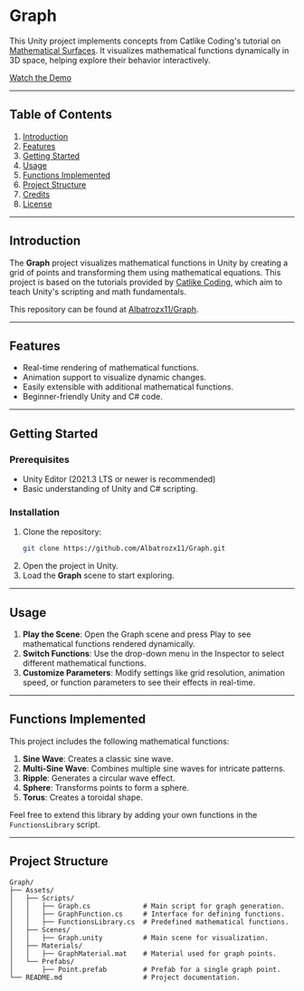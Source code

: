 # Graph

This Unity project implements concepts from Catlike Coding's tutorial on [Mathematical Surfaces](https://catlikecoding.com/unity/tutorials/basics/mathematical-surfaces/). It visualizes mathematical functions dynamically in 3D space, helping explore their behavior interactively.

[Watch the Demo](https://github.com/user-attachments/assets/350b868e-e357-4400-b813-9c82d83c7956)

---

## Table of Contents

1. [Introduction](#introduction)
2. [Features](#features)
3. [Getting Started](#getting-started)
4. [Usage](#usage)
5. [Functions Implemented](#functions-implemented)
6. [Project Structure](#project-structure)
7. [Credits](#credits)
8. [License](#license)

---

## Introduction

The **Graph** project visualizes mathematical functions in Unity by creating a grid of points and transforming them using mathematical equations. This project is based on the tutorials provided by [Catlike Coding](https://catlikecoding.com/), which aim to teach Unity's scripting and math fundamentals.

This repository can be found at [Albatrozx11/Graph](https://github.com/Albatrozx11/Graph).

---

## Features

- Real-time rendering of mathematical functions.
- Animation support to visualize dynamic changes.
- Easily extensible with additional mathematical functions.
- Beginner-friendly Unity and C# code.

---

## Getting Started

### Prerequisites

- Unity Editor (2021.3 LTS or newer is recommended)
- Basic understanding of Unity and C# scripting.

### Installation

1. Clone the repository:
   ```bash
   git clone https://github.com/Albatrozx11/Graph.git
2. Open the project in Unity.
3. Load the **Graph** scene to start exploring.

---

## Usage

1. **Play the Scene**: Open the Graph scene and press Play to see mathematical functions rendered dynamically.
2. **Switch Functions**: Use the drop-down menu in the Inspector to select different mathematical functions.
3. **Customize Parameters**: Modify settings like grid resolution, animation speed, or function parameters to see their effects in real-time.

---

## Functions Implemented

This project includes the following mathematical functions:

1. **Sine Wave**: Creates a classic sine wave.
2. **Multi-Sine Wave**: Combines multiple sine waves for intricate patterns.
3. **Ripple**: Generates a circular wave effect.
4. **Sphere**: Transforms points to form a sphere.
5. **Torus**: Creates a toroidal shape.

Feel free to extend this library by adding your own functions in the `FunctionsLibrary` script.

---

## Project Structure

```plaintext
Graph/
├── Assets/
│   ├── Scripts/
│   │   ├── Graph.cs             # Main script for graph generation.
│   │   ├── GraphFunction.cs     # Interface for defining functions.
│   │   ├── FunctionsLibrary.cs  # Predefined mathematical functions.
│   ├── Scenes/
│   │   ├── Graph.unity          # Main scene for visualization.
│   ├── Materials/
│   │   ├── GraphMaterial.mat    # Material used for graph points.
│   └── Prefabs/
│       ├── Point.prefab         # Prefab for a single graph point.
└── README.md                    # Project documentation.
